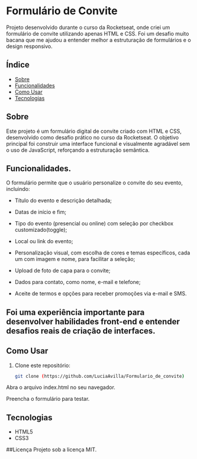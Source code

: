 # Formulário de Convite

Projeto desenvolvido durante o curso da Rocketseat, onde criei um formulário de convite utilizando apenas HTML e CSS. Foi um desafio muito bacana que me ajudou a entender melhor a estruturação de formulários e o design responsivo.

## Índice

- [Sobre](#sobre)
- [Funcionalidades](#funcionalidades)
- [Como Usar](#como-usar)
- [Tecnologias](#tecnologias)


## Sobre

Este projeto é um formulário digital de convite criado com HTML e CSS, desenvolvido como desafio prático no curso da Rocketseat. O objetivo principal foi construir uma interface funcional e visualmente agradável sem o uso de JavaScript, reforçando a estruturação semântica.


## Funcionalidades.

O formulário permite que o usuário personalize o convite do seu evento, incluindo:

- Título do evento e descrição detalhada;

- Datas de início e fim;

- Tipo do evento (presencial ou online) com seleção por checkbox customizado(toggle);

- Local ou link do evento;

- Personalização visual, com escolha de cores e temas específicos, cada um com imagem e nome, para facilitar a seleção;

- Upload de foto de capa para o convite;

- Dados para contato, como nome, e-mail e telefone;

- Aceite de termos e opções para receber promoções via e-mail e SMS.

## Foi uma experiência importante para desenvolver habilidades front-end e entender desafios reais de criação de interfaces.


## Como Usar

1. Clone este repositório:
   ```bash
   git clone (https://github.com/LuciaAvilla/Formulario_de_convite)
Abra o arquivo index.html no seu navegador.

Preencha o formulário para testar.

## Tecnologias
- HTML5
- CSS3

##Licença
Projeto sob a licença MIT.
